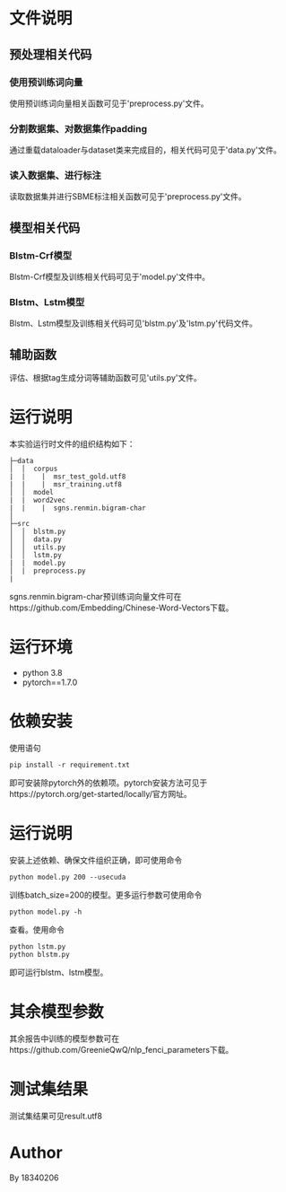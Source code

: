 # 文件说明

## 预处理相关代码

### 使用预训练词向量

使用预训练词向量相关函数可见于'preprocess.py'文件。

### 分割数据集、对数据集作padding

通过重载dataloader与dataset类来完成目的，相关代码可见于'data.py'文件。

### 读入数据集、进行标注

读取数据集并进行SBME标注相关函数可见于'preprocess.py'文件。

## 模型相关代码

### Blstm-Crf模型

Blstm-Crf模型及训练相关代码可见于'model.py'文件中。

### Blstm、Lstm模型

Blstm、Lstm模型及训练相关代码可见'blstm.py'及'lstm.py'代码文件。

## 辅助函数

评估、根据tag生成分词等辅助函数可见'utils.py'文件。

# 运行说明

本实验运行时文件的组织结构如下：

```
├─data
│  │  corpus 
|  |    |  msr_test_gold.utf8
|  |    |  msr_training.utf8
│  │  model
|  |  word2vec
|  |    |  sgns.renmin.bigram-char
│
├─src
│  │  blstm.py
│  │  data.py
│  │  utils.py
│  │  lstm.py
|  |  model.py
│  |  preprocess.py
|  
```

sgns.renmin.bigram-char预训练词向量文件可在https://github.com/Embedding/Chinese-Word-Vectors下载。

# 运行环境

- python 3.8
- pytorch==1.7.0

# 依赖安装

使用语句

```
pip install -r requirement.txt
```

即可安装除pytorch外的依赖项。pytorch安装方法可见于https://pytorch.org/get-started/locally/官方网址。

# 运行说明

安装上述依赖、确保文件组织正确，即可使用命令

```
python model.py 200 --usecuda
```

训练batch\_size=200的模型。更多运行参数可使用命令

```
python model.py -h
```

查看。使用命令

```
python lstm.py
python blstm.py
```

即可运行blstm、lstm模型。

# 其余模型参数

其余报告中训练的模型参数可在https://github.com/GreenieQwQ/nlp_fenci_parameters下载。

# 测试集结果

测试集结果可见result.utf8

# Author

By 18340206
